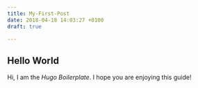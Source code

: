 ```yaml
---
title: My-First-Post
date: 2018-04-18 14:03:27 +0100
draft: true

---
```

## Hello World
Hi, I am the *Hugo Boilerplate*. I hope you are enjoying this guide!